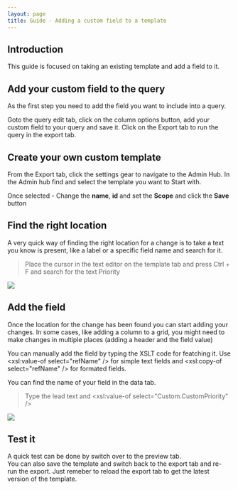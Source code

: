 ```yaml
---
layout: page
title: Guide - Adding a custom field to a template
---
```


## Introduction
This guide is focused on taking an existing template and add a field to it. 


## Add your custom field to the query 
As the first step you need to add the field you want to include into a query.

Goto the query edit tab, click on the column options button, add your custom field to your query and save it. 
Click on the Export tab to run the query in the export tab.


## Create your own custom template 
From the Export tab, click the settings gear to navigate to the Admin Hub. 
In the Admin hub find and select the template you want to Start with. 

Once selected - Change the **name**, **id**  and set the **Scope** and click the **Save** button 


## Find the right location 
A very quick way of finding the right location for a change is to take a text you know is present, like a label or a specific field name and search for it. 

>Place the cursor in the text editor on the template tab and press Ctrl + F and search for the text Priority 
<img src="./img/edit_templare_find_place.png" /> 


## Add the field  
Once the location for the change has been found you can start adding your changes.  In some cases, like adding a column to a grid, you might need to make changes in multiple places (adding a header and the field value) 

You can manually add the field by typing the XSLT code for featching it. Use <xsl:value-of select="refName" /> for simple text fields and <xsl:copy-of select="refName" /> for formated fields.

You can find the name of your field in the data tab. 

>Type the lead text and <xsl:value-of select="Custom.CustomPriority" />
<img src="./img/edit_templare_add_field.png" /> 


## Test it 
A quick test can be done by switch over to the preview tab.  
You can also save the template and switch back to the export tab and re-run the export. Just remeber to reload the export tab to get the latest version of the template. 


